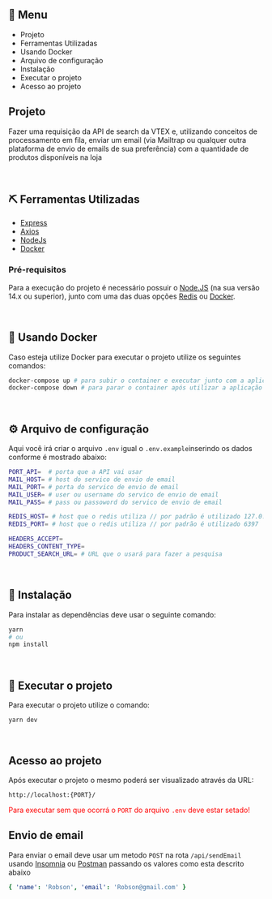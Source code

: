 ## 📝 Menu

- Projeto
- Ferramentas Utilizadas
- Usando Docker
- Arquivo de configuração
- Instalação
- Executar o projeto
- Acesso ao projeto

## Projeto

Fazer uma requisição da API de search da VTEX e, utilizando conceitos de processamento em fila, enviar um email (via Mailtrap ou qualquer outra plataforma de envio de emails de sua preferência) com a quantidade de produtos disponíveis na loja

&nbsp;

## ⛏️ Ferramentas Utilizadas

- [Express](https://expressjs.com/)
- [Axios](https://axios-http.com/)
- [NodeJs](https://nodejs.dev/)
- [Docker](https://www.docker.com/)

### Pré-requisitos

Para a execução do projeto é necessário possuir o [Node.JS](https://nodejs.org/en/download/) (na sua versão 14.x ou superior), junto com uma das duas opções [Redis](https://redis.io/download) ou [Docker](https://docs.docker.com/get-docker/).

&nbsp;

## 🐋 Usando Docker

Caso esteja utilize Docker para executar o projeto utilize os seguintes comandos:

```bash
docker-compose up # para subir o container e executar junto com a aplicação
docker-compose down # para parar o container após utilizar a aplicação
```

&nbsp;

## ⚙ Arquivo de configuração

Aqui você irá criar o arquivo `.env` igual o `.env.example`inserindo os dados conforme é mostrado abaixo:

```bash
PORT_API=  # porta que a API vai usar
MAIL_HOST= # host do servico de envio de email
MAIL_PORT= # porta do servico de envio de email
MAIL_USER= # user ou username do servico de envio de email
MAIL_PASS= # pass ou passoword do servico de envio de email

REDIS_HOST= # host que o redis utiliza // por padrão é utilizado 127.0.0.1
REDIS_PORT= # host que o redis utiliza // por padrão é utilizado 6397

HEADERS_ACCEPT=
HEADERS_CONTENT_TYPE=
PRODUCT_SEARCH_URL= # URL que o usará para fazer a pesquisa
```

&nbsp;

## 🚀 Instalação

Para instalar as dependências deve usar o seguinte comando:

```bash
yarn
# ou
npm install
```

&nbsp;

## 🤖 Executar o projeto

Para executar o projeto utilize o comando:

```
yarn dev
```

&nbsp;

## Acesso ao projeto

Após executar o projeto o mesmo poderá ser visualizado através da URL:

`http://localhost:{PORT}/`

<font color="RED">Para executar sem que ocorrá o `PORT` do arquivo `.env` deve estar setado!</font>

## Envio de email

Para enviar o email deve usar um metodo `POST` na rota `/api/sendEmail` usando [Insomnia](https://insomnia.rest/) ou [Postman](https://www.postman.com/) passando os valores como esta descrito abaixo

```yaml
{ 'name': 'Robson', 'email': 'Robson@gmail.com' }
```
